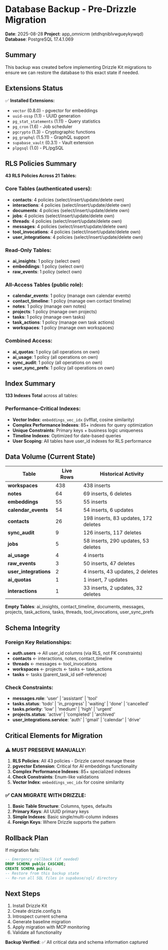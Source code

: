 # Database Backup - Pre-Drizzle Migration

**Date**: 2025-08-28
**Project**: app_omnicrm (etdhqniblvwgueykywqd)
**Database**: PostgreSQL 17.4.1.069

## Summary

This backup was created before implementing Drizzle Kit migrations to ensure we can restore the database to this exact state if needed.

## Extensions Status

✅ **Installed Extensions:**

- `vector` (0.8.0) - pgvector for embeddings
- `uuid-ossp` (1.1) - UUID generation
- `pg_stat_statements` (1.11) - Query statistics
- `pg_cron` (1.6) - Job scheduler
- `pgcrypto` (1.3) - Cryptographic functions
- `pg_graphql` (1.5.11) - GraphQL support
- `supabase_vault` (0.3.1) - Vault extension
- `plpgsql` (1.0) - PL/pgSQL

## RLS Policies Summary

**43 RLS Policies Across 21 Tables:**

### Core Tables (authenticated users):

- **contacts**: 4 policies (select/insert/update/delete own)
- **interactions**: 4 policies (select/insert/update/delete own)
- **documents**: 4 policies (select/insert/update/delete own)
- **jobs**: 4 policies (select/insert/update/delete own)
- **threads**: 4 policies (select/insert/update/delete own)
- **messages**: 4 policies (select/insert/update/delete own)
- **tool_invocations**: 4 policies (select/insert/update/delete own)
- **user_integrations**: 4 policies (select/insert/update/delete own)

### Read-Only Tables:

- **ai_insights**: 1 policy (select own)
- **embeddings**: 1 policy (select own)
- **raw_events**: 1 policy (select own)

### All-Access Tables (public role):

- **calendar_events**: 1 policy (manage own calendar events)
- **contact_timeline**: 1 policy (manage own contact timeline)
- **notes**: 1 policy (manage own notes)
- **projects**: 1 policy (manage own projects)
- **tasks**: 1 policy (manage own tasks)
- **task_actions**: 1 policy (manage own task actions)
- **workspaces**: 1 policy (manage own workspaces)

### Combined Access:

- **ai_quotas**: 1 policy (all operations on own)
- **ai_usage**: 1 policy (all operations on own)
- **sync_audit**: 1 policy (all operations on own)
- **user_sync_prefs**: 1 policy (all operations on own)

## Index Summary

**133 Indexes Total** across all tables:

### Performance-Critical Indexes:

- **Vector Index**: `embeddings_vec_idx` (ivfflat, cosine similarity)
- **Complex Performance Indexes**: 85+ indexes for query optimization
- **Unique Constraints**: Primary keys + business logic uniqueness
- **Timeline Indexes**: Optimized for date-based queries
- **User Scoping**: All tables have user_id indexes for RLS performance

## Data Volume (Current State)

| Table                 | Live Rows | Historical Activity                  |
| --------------------- | --------- | ------------------------------------ |
| **workspaces**        | 438       | 438 inserts                          |
| **notes**             | 64        | 69 inserts, 6 deletes                |
| **embeddings**        | 55        | 55 inserts                           |
| **calendar_events**   | 54        | 54 inserts, 6 updates                |
| **contacts**          | 26        | 198 inserts, 83 updates, 172 deletes |
| **sync_audit**        | 9         | 126 inserts, 117 deletes             |
| **jobs**              | 5         | 58 inserts, 290 updates, 53 deletes  |
| **ai_usage**          | 4         | 4 inserts                            |
| **raw_events**        | 3         | 50 inserts, 47 deletes               |
| **user_integrations** | 2         | 4 inserts, 43 updates, 2 deletes     |
| **ai_quotas**         | 1         | 1 insert, 7 updates                  |
| **interactions**      | 1         | 33 inserts, 2 updates, 32 deletes    |

**Empty Tables**: ai_insights, contact_timeline, documents, messages, projects, task_actions, tasks, threads, tool_invocations, user_sync_prefs

## Schema Integrity

### Foreign Key Relationships:

- **auth.users** → All user_id columns (via RLS, not FK constraints)
- **contacts** ← interactions, notes, contact_timeline
- **threads** ← messages ← tool_invocations
- **workspaces** ← projects ← tasks ← task_actions
- **tasks** ← tasks (parent_task_id self-reference)

### Check Constraints:

- **messages.role**: 'user' | 'assistant' | 'tool'
- **tasks.status**: 'todo' | 'in_progress' | 'waiting' | 'done' | 'cancelled'
- **tasks.priority**: 'low' | 'medium' | 'high' | 'urgent'
- **projects.status**: 'active' | 'completed' | 'archived'
- **user_integrations.service**: 'auth' | 'gmail' | 'calendar' | 'drive'

## Critical Elements for Migration

### ⚠️ MUST PRESERVE MANUALLY:

1. **RLS Policies**: All 43 policies - Drizzle cannot manage these
2. **pgvector Extension**: Critical for AI embeddings functionality
3. **Complex Performance Indexes**: 85+ specialized indexes
4. **Check Constraints**: Enum-like validations
5. **Vector Index**: `embeddings_vec_idx` for cosine similarity

### ✅ CAN MIGRATE WITH DRIZZLE:

1. **Basic Table Structure**: Columns, types, defaults
2. **Primary Keys**: All UUID primary keys
3. **Simple Indexes**: Basic single/multi-column indexes
4. **Foreign Keys**: Where Drizzle supports the pattern

## Rollback Plan

If migration fails:

```sql
-- Emergency rollback (if needed)
DROP SCHEMA public CASCADE;
CREATE SCHEMA public;
-- Restore from this backup state
-- Re-run all SQL files in supabase/sql/ directory
```

## Next Steps

1. Install Drizzle Kit
2. Create drizzle.config.ts
3. Introspect current schema
4. Generate baseline migration
5. Apply migration with MCP monitoring
6. Validate all functionality

**Backup Verified**: ✅ All critical data and schema information captured
